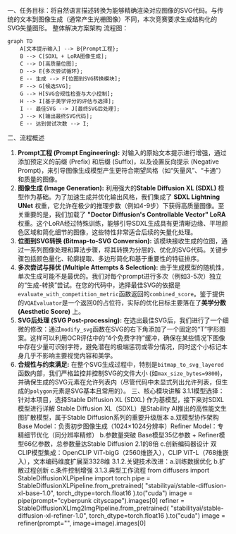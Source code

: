 一、任务目标：将自然语言描述转换为能够精确渲染对应图像的SVG代码。与传统的文本到图像生成（通常产生光栅图像）不同，本次竞赛要求生成结构化的SVG矢量图形。
整体解决方案架构
流程图：
```
graph TD
    A[文本提示输入] --> B{Prompt工程};
    B --> C[SDXL + LoRA图像生成];
    C --> D[高质量位图];
    D --> E{多次尝试循环};
    E -- 生成 --> F[位图到SVG转换模块];
    F --> G[候选SVG];
    G --> H[SVG合规性检查与大小控制];
    H --> I[基于美学评分的评估与选择];
    I -- 最佳SVG --> J[最终SVG后处理];
    J --> K[输出最终SVG代码];
    E -- 达到尝试次数 --> I;
```
二、流程概述
1. **Prompt工程 (Prompt Engineering):** 对输入的原始文本提示进行增强，通过添加预定义的前缀 (Prefix) 和后缀 (Suffix)，以及设置反向提示 (Negative Prompt)，来引导图像生成模型产生更符合期望风格（如“矢量风”、“卡通”）和质量的图像。
2. **图像生成 (Image Generation):** 利用强大的**Stable Diffusion XL (SDXL)** 模型作为基础。为了加速生成并优化输出风格，我们集成了 **SDXL Lightning UNet** 权重，它允许在极少的推理步数（例如4-9步）下获得高质量图像。至关重要的是，我们加载了 **"Doctor Diffusion's Controllable Vector" LoRA** 权重。这个LoRA经过特殊训练，能够引导SDXL生成具有更清晰边缘、平坦颜色区域和简化细节的图像，这些特性非常适合后续的矢量化处理。
3. **位图到SVG转换 (Bitmap-to-SVG Conversion):** 该模块接收生成的位图，通过一系列图像处理和算法步骤，将其转换为分层的、优化的SVG代码。关键步骤包括颜色量化、轮廓提取、多边形简化和基于重要性的特征排序。
4. **多次尝试与择优 (Multiple Attempts & Selection):** 由于生成模型的随机性，单次生成可能不是最优的。我们对每个prompt进行多次（例如3-5次）独立的“生成-转换”尝试。在您的代码中，选择最佳SVG的依据是`evaluate_with_competition_metric`函数返回的`combined_score`。鉴于提供的`VQAEvaluator`是一个返回0的占位符，实际的优化目标主要落在了**美学分数 (Aesthetic Score)** 上。
5. **SVG后处理 (SVG Post-processing):** 在选出最佳SVG后，我们进行了一个细微的修改：通过`modify_svg`函数在SVG的右下角添加了一个固定的“T”字形图案。这样可以利用OCR评估中的“4个免费字符”缓冲，确保在某些情况下图像中存在少量可识别字符，避免潜在的极端惩罚或零分情况，同时这个小标记本身几乎不影响主要视觉内容和美学。
6. **合规性与约束满足:** 在整个SVG生成过程中，特别是`bitmap_to_svg_layered`函数内部，我们严格监控并控制SVG的文件大小 (如`max_size_bytes=9800`)，并确保生成的SVG元素在允许列表内（尽管代码中未显式列出允许列表，但生成的`polygon`元素是SVG基本且常用的）。
三、核心模块讲解
3.1.1模型选择：针对本项目，选择Stable Diffusion XL (SDXL) 作为基模型，接下来对SDXL模型进行详解
Stable Diffusion XL（SDXL）是Stability AI推出的高性能文生图扩散模型，属于Stable Diffusion系列的重要升级版本
   a.双模型协作架构
     Base Model：负责初步图像生成（1024×1024分辨率）Refiner Model：专精细节优化（同分辨率精修）
   b.参数量突破
     Base模型35亿参数 + Refiner模型66亿参数，总参数量达Stable Diffusion 2.1的8倍
   c.创新编码器设计
     双CLIP模型集成：OpenCLIP ViT-bigG（2560维嵌入），CLIP ViT-L（768维嵌入），文本编码维度扩展至3328维
3.1.2.关键技术改进：a.训练数据优化 b.扩散过程创新 c.条件控制增强
3.1.3.典型工作流程
from diffusers import StableDiffusionXLPipeline
import torch
pipe = StableDiffusionXLPipeline.from_pretrained(
    "stabilityai/stable-diffusion-xl-base-1.0",
    torch_dtype=torch.float16
).to("cuda")
image = pipe(prompt="cyberpunk cityscape").images[0]
refiner = StableDiffusionXLImg2ImgPipeline.from_pretrained(
    "stabilityai/stable-diffusion-xl-refiner-1.0",
    torch_dtype=torch.float16
).to("cuda")
image = refiner(prompt="", image=image).images[0]
